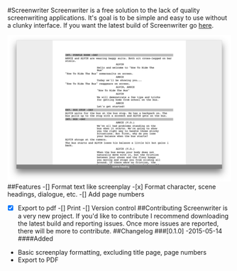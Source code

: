 #Screenwriter
Screenwriter is a free solution to the lack of quality screenwriting applications. It's goal is to be simple and easy to use without a clunky interface. If you want the latest build of Screenwriter go [here](http://blockaj.github.io/screenwriter).

![Screenshot](screenshot.png)
##Features
-[] Format text like screenplay
    -[x]    Format character, scene headings, dialogue, etc. 
    -[] Add page numbers
-[x]   Export to pdf 
-[] Print
-[] Version control
##Contributing
Screenwriter is a very new project. If you'd like to contribute I recommend downloading the latest build and reporting issues. Once more issues are reported, there will be more to contribute. 
##Changelog
###[0.1.0] -2015-05-14
####Added
- Basic screenplay formatting, excluding title page, page numbers
- Export to PDF 

